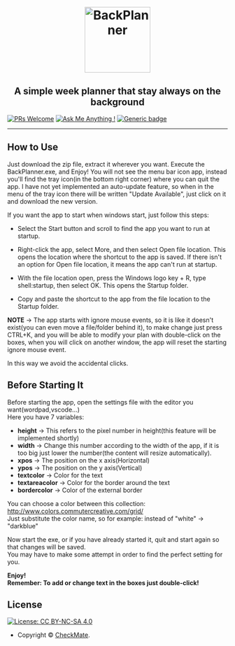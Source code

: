 <h1 align="center">
  <br>
  <a><img width="150" height="150" src="https://upload.wikimedia.org/wikipedia/commons/thumb/c/ca/Calendar_icon_2.svg/989px-Calendar_icon_2.svg.png" alt="BackPlanner"></a>
</h1>

<h2 align="center">A simple week planner that stay always on the background</h2>

  [![PRs Welcome](https://img.shields.io/badge/PRs-welcome-brightgreen.svg?style=flat-square)](http://makeapullrequest.com)
  [![Ask Me Anything !](https://img.shields.io/badge/Ask%20me-anything-1abc9c.svg)](https://github.com/ch-ckmate) 
  [![Generic badge](https://img.shields.io/badge/cp-Electron-green.svg)](https://shields.io/)


      
---
      
## How to Use

Just download the zip file, extract it wherever you want. Execute the BackPlanner.exe, and Enjoy!
You will not see the menu bar icon app, instead you'll find the tray icon(in the bottom right corner) where you can quit the app.
I have not yet implemented an auto-update feature, so when in the menu of the tray icon there will be written "Update Available", just click on it and download the new version.


If you want the app to start when windows start, just follow this steps:

* Select the Start  button and scroll to find the app you want to run at startup.

* Right-click the app, select More, and then select Open file location. This opens the location where the shortcut to the app is saved. If there isn't an option for Open file location, it means the app can't run at startup.

* With the file location open, press the Windows logo key  + R, type shell:startup, then select OK. This opens the Startup folder.

* Copy and paste the shortcut to the app from the file location to the Startup folder.  

**NOTE** →  The app starts with ignore mouse events, so it is like it doesn't exist(you can even move a file/folder behind it), to make change just press CTRL+K, and you will be able to modify your plan with double-click on the boxes, when you will click on another window, the app will reset the starting ignore mouse event.

In this way we avoid the accidental clicks.

## Before Starting It

Before starting the app, open the settings file with the editor you want(wordpad,vscode...)  
Here you have 7 variables:  

* **height** →  This refers to the pixel number in height(this feature will be implemented shortly)  
* **width** →  Change this number according to the width of the app, if it is too big just lower the number(the content will resize automatically).  
* **xpos** →  The position on the x axis(Horizontal)  
* **ypos** →  The position on the y axis(Vertical)  
* **textcolor** →  Color for the text  
* **textareacolor** →  Color for the border around the text  
* **bordercolor** →  Color of the external border  


You can choose a color between this collection:  http://www.colors.commutercreative.com/grid/  
Just substitute the color name, so for example: instead of "white" → "darkblue"

Now start the exe, or if you have already started it, quit and start again so that changes will be saved.  
You may have to make some attempt in order to find the perfect setting for you.  

**Enjoy!**  
**Remember: To add or change text in the boxes just double-click!**  
      
      
      
## License

[![License: CC BY-NC-SA 4.0](https://img.shields.io/badge/License-CC%20BY--NC--SA%204.0-orange.svg?style=flat-square)](https://creativecommons.org/licenses/by-nc-sa/4.0/)

- Copyright © [CheckMate](https://github.com/ch-ckmate).
